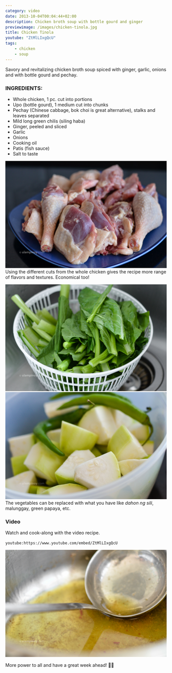 ```yaml
---
category: video
date: 2013-10-04T00:04:44+02:00
description: Chicken broth soup with bottle gourd and ginger
previewimage: /images/chicken-tinola.jpg
title: Chicken Tinola
youtube: "ZtMlLIxgQcU"
tags:
    - chicken
    - soup
---
```


Savory and revitalizing chicken broth soup spiced with ginger, garlic, onions and with bottle gourd and pechay.

### INGREDIENTS:
* Whole chicken, 1 pc. cut into portions
* Upo (bottle gourd), 1 medium cut into chunks
* Pechay (Chinese cabbage, bok choi is great alternative), stalks and leaves separated
* Mild long green chilis (siling haba)
* Ginger, peeled and sliced
* Garlic
* Onions
* Cooking oil
* Patis (fish sauce)
* Salt to taste

![Fresh chicken cuts](/images/fresh-chicken-cuts.jpg)
Using the different cuts from the whole chicken gives the recipe more range of flavors and textures. Economical too!

![Fresh pechay](/images/fresh-pechay.jpg)
![Bottle gourd gives the broth a sublte sweetness](/images/upo-cuts.jpg)
The vegetables can be replaced with what you have like _dahon ng sili_, malunggay, green papaya, etc.

### Video
Watch and cook-along with the video recipe.

`youtube:https://www.youtube.com/embed/ZtMlLIxgQcU`

![It's in the broth](/images/chicken-broth-pot.jpg)

More power to all and have a great week ahead! 💪🏼
